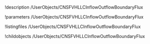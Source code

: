 !description /UserObjects/CNSFVHLLCInflowOutflowBoundaryFlux

!parameters /UserObjects/CNSFVHLLCInflowOutflowBoundaryFlux

!listingfiles /UserObjects/CNSFVHLLCInflowOutflowBoundaryFlux

!childobjects /UserObjects/CNSFVHLLCInflowOutflowBoundaryFlux
